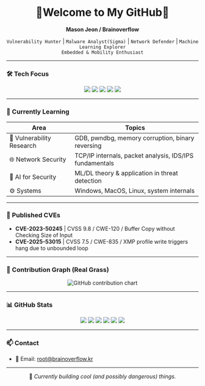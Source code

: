 <h1 align="center">👾Welcome to My GitHub👾</h1>

<p align="center">
  <strong>Mason Jeon / Brainoverflow</strong>
</p>

<p align="center">
  <code>Vulnerability Hunter</code> |
  <code>Malware Analyst(Sigma)</code> |
  <code>Network Defender</code> |
  <code>Machine Learning Explorer</code><br>
  <code>Embedded & Mobility Enthusiast</code>
</p>

---

### 🛠️ Tech Focus

<p align="center">
  <img src="https://img.shields.io/badge/ExploitDev-22272E?style=for-the-badge&logo=c&logoColor=white"/>
  <img src="https://img.shields.io/badge/ReverseEngineering-3D3B8E?style=for-the-badge&logo=ghidra&logoColor=white"/>
  <img src="https://img.shields.io/badge/MachineLearning-1A1A1A?style=for-the-badge&logo=scikitlearn&logoColor=orange"/>
  <img src="https://img.shields.io/badge/DeepLearning-1A1A1A?style=for-the-badge&logo=tensorflow&logoColor=orange"/>
  <img src="https://img.shields.io/badge/NetworkSecurity-1A1A1A?style=for-the-badge&logo=wireshark&logoColor=white"/>
</p>

---

### 🌱 Currently Learning

| Area | Topics |
|------|--------|
| 🔐 Vulnerability Research | GDB, pwndbg, memory corruption, binary reversing |
| 🌐 Network Security | TCP/IP internals, packet analysis, IDS/IPS fundamentals |
| 🤖 AI for Security | ML/DL theory & application in threat detection |
| ⚙️ Systems | Windows, MacOS, Linux, system internals |

---

### 📌 Published CVEs
- **CVE-2023-50245** | CVSS 9.8 / CWE-120 / Buffer Copy without Checking Size of Input  
- **CVE-2025-53015** | CVSS 7.5 / CWE-835 / XMP profile write triggers hang due to unbounded loop

---

### 🧩 Contribution Graph (Real Grass)

<p align="center">
  <img src="https://ghchart.rshah.org/219EBC/root-brainoverflow" alt="GitHub contribution chart" />
</p>

---

### 📊 GitHub Stats

<p align="center">
  <img src="https://img.shields.io/badge/Stars-102-181717?style=for-the-badge&logo=github" />
  <img src="https://img.shields.io/badge/Forks-15-181717?style=for-the-badge&logo=github" />
  <img src="https://img.shields.io/badge/All--time_Contributions-5,235-181717?style=for-the-badge&logo=git" />
  <img src="https://img.shields.io/badge/Lines_of_Code_Changed-1,144,719-181717?style=for-the-badge&logo=git" />
  <img src="https://img.shields.io/badge/Repo_Views_(2weeks)-180-181717?style=for-the-badge&logo=github" />
  <img src="https://img.shields.io/badge/Repos_with_Contributions-123-181717?style=for-the-badge&logo=github" />
</p>

---

### 📫 Contact

- 📧 Email: [root@brainoverflow.kr](mailto:root@brainoverflow.kr)

---

<p align="center">
  🧪 <em>Currently building cool (and possibly dangerous) things.</em>
</p>
